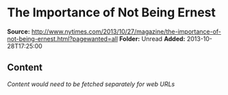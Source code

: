 # The Importance of Not Being Ernest

**Source:** http://www.nytimes.com/2013/10/27/magazine/the-importance-of-not-being-ernest.html?pagewanted=all
**Folder:** Unread
**Added:** 2013-10-28T17:25:00




## Content
*Content would need to be fetched separately for web URLs*
